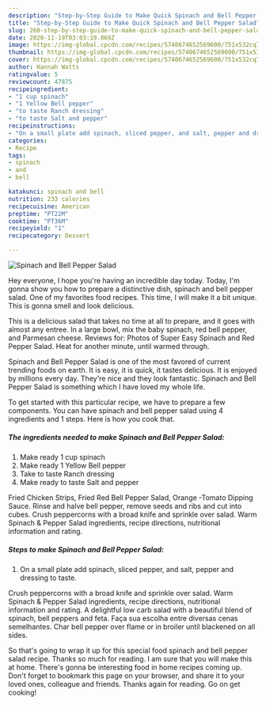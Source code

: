 ```yaml
---
description: "Step-by-Step Guide to Make Quick Spinach and Bell Pepper Salad"
title: "Step-by-Step Guide to Make Quick Spinach and Bell Pepper Salad"
slug: 260-step-by-step-guide-to-make-quick-spinach-and-bell-pepper-salad
date: 2020-11-19T03:03:19.869Z
image: https://img-global.cpcdn.com/recipes/5740674652569600/751x532cq70/spinach-and-bell-pepper-salad-recipe-main-photo.jpg
thumbnail: https://img-global.cpcdn.com/recipes/5740674652569600/751x532cq70/spinach-and-bell-pepper-salad-recipe-main-photo.jpg
cover: https://img-global.cpcdn.com/recipes/5740674652569600/751x532cq70/spinach-and-bell-pepper-salad-recipe-main-photo.jpg
author: Hannah Watts
ratingvalue: 5
reviewcount: 47875
recipeingredient:
- "1 cup spinach"
- "1 Yellow Bell pepper"
- "to taste Ranch dressing"
- "to taste Salt and pepper"
recipeinstructions:
- "On a small plate add spinach, sliced pepper, and salt, pepper and dressing to taste."
categories:
- Recipe
tags:
- spinach
- and
- bell

katakunci: spinach and bell 
nutrition: 233 calories
recipecuisine: American
preptime: "PT22M"
cooktime: "PT36M"
recipeyield: "1"
recipecategory: Dessert

---
```



![Spinach and Bell Pepper Salad](https://img-global.cpcdn.com/recipes/5740674652569600/751x532cq70/spinach-and-bell-pepper-salad-recipe-main-photo.jpg)

Hey everyone, I hope you're having an incredible day today. Today, I'm gonna show you how to prepare a distinctive dish, spinach and bell pepper salad. One of my favorites food recipes. This time, I will make it a bit unique. This is gonna smell and look delicious.

This is a delicious salad that takes no time at all to prepare, and it goes with almost any entree. In a large bowl, mix the baby spinach, red bell pepper, and Parmesan cheese. Reviews for: Photos of Super Easy Spinach and Red Pepper Salad. Heat for another minute, until warmed through.

Spinach and Bell Pepper Salad is one of the most favored of current trending foods on earth. It is easy, it is quick, it tastes delicious. It is enjoyed by millions every day. They're nice and they look fantastic. Spinach and Bell Pepper Salad is something which I have loved my whole life.


To get started with this particular recipe, we have to prepare a few components. You can have spinach and bell pepper salad using 4 ingredients and 1 steps. Here is how you cook that.

<!--inarticleads1-->

##### The ingredients needed to make Spinach and Bell Pepper Salad:

1. Make ready 1 cup spinach
1. Make ready 1 Yellow Bell pepper
1. Take to taste Ranch dressing
1. Make ready to taste Salt and pepper


Fried Chicken Strips, Fried Red Bell Pepper Salad, Orange -Tomato Dipping Sauce. Rinse and halve bell pepper, remove seeds and ribs and cut into cubes. Crush peppercorns with a broad knife and sprinkle over salad. Warm Spinach &amp; Pepper Salad ingredients, recipe directions, nutritional information and rating. 

<!--inarticleads2-->

##### Steps to make Spinach and Bell Pepper Salad:

1. On a small plate add spinach, sliced pepper, and salt, pepper and dressing to taste.


Crush peppercorns with a broad knife and sprinkle over salad. Warm Spinach &amp; Pepper Salad ingredients, recipe directions, nutritional information and rating. A delightful low carb salad with a beautiful blend of spinach, bell peppers and feta. Faça sua escolha entre diversas cenas semelhantes. Char bell pepper over flame or in broiler until blackened on all sides. 

So that's going to wrap it up for this special food spinach and bell pepper salad recipe. Thanks so much for reading. I am sure that you will make this at home. There's gonna be interesting food in home recipes coming up. Don't forget to bookmark this page on your browser, and share it to your loved ones, colleague and friends. Thanks again for reading. Go on get cooking!

